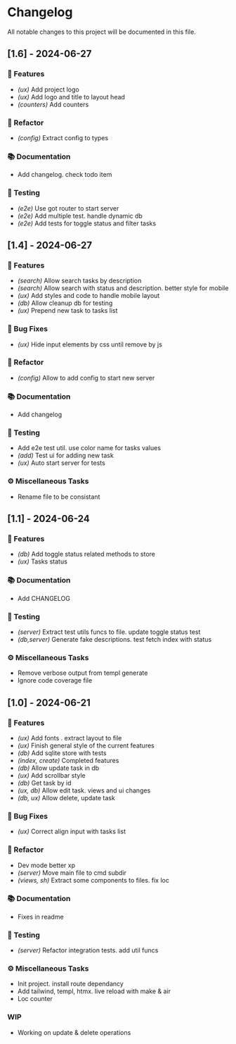 # Changelog

All notable changes to this project will be documented in this file.

## [1.6] - 2024-06-27

### 🚀 Features

- *(ux)* Add project logo
- *(ux)* Add logo and title to layout head
- *(counters)* Add counters

### 🚜 Refactor

- *(config)* Extract config to types

### 📚 Documentation

- Add changelog. check todo item

### 🧪 Testing

- *(e2e)* Use got router to start server
- *(e2e)* Add multiple test. handle dynamic db
- *(e2e)* Add tests for toggle status and filter tasks

## [1.4] - 2024-06-27

### 🚀 Features

- *(search)* Allow search tasks by description
- *(search)* Allow search with status and description. better style for mobile
- *(ux)* Add styles and code to handle mobile layout
- *(db)* Allow cleanup db for testing
- *(ux)* Prepend new task to tasks list

### 🐛 Bug Fixes

- *(ux)* Hide input elements by css until remove by js

### 🚜 Refactor

- *(config)* Allow to add config to start new server

### 📚 Documentation

- Add changelog

### 🧪 Testing

- Add e2e test util. use color name for tasks values
- *(add)* Test ui for adding new task
- *(ux)* Auto start server for tests

### ⚙️ Miscellaneous Tasks

- Rename file to be consistant

## [1.1] - 2024-06-24

### 🚀 Features

- *(db)* Add toggle status related methods to store
- *(ux)* Tasks status

### 📚 Documentation

- Add CHANGELOG

### 🧪 Testing

- *(server)* Extract test utils funcs to file. update toggle status test
- *(db,server)* Generate fake descriptions. test fetch index with status

### ⚙️ Miscellaneous Tasks

- Remove verbose output from templ generate
- Ignore code coverage file

## [1.0] - 2024-06-21

### 🚀 Features

- *(ux)* Add fonts . extract layout to file
- *(ux)* Finish general style of the current features
- *(db)* Add sqlite store with tests
- *(index, create)* Completed features
- *(db)* Allow update task in db
- *(ux)* Add scrollbar style
- *(db)* Get task by id
- *(ux, db)* Allow edit task. views and ui changes
- *(db, ux)* Allow delete, update task

### 🐛 Bug Fixes

- *(ux)* Correct align input with tasks list

### 🚜 Refactor

- Dev mode better xp
- *(server)* Move main file to cmd subdir
- *(views, sh)* Extract some components to files. fix loc

### 📚 Documentation

- Fixes in readme

### 🧪 Testing

- *(server)* Refactor integration tests. add util funcs

### ⚙️ Miscellaneous Tasks

- Init project. install route dependancy
- Add tailwind, templ, htmx. live reload with make & air
- Loc counter

### WIP

- Working on update & delete operations

<!-- generated by git-cliff -->
